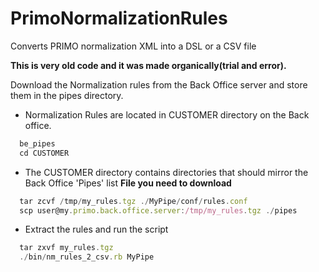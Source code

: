 # PrimoNormalizationRules
Converts PRIMO normalization XML into a DSL or a CSV file

__This is very old code and it was made organically(trial and error).__

Download the Normalization rules from the Back Office server and store them in the pipes directory.

* Normalization Rules are located in CUSTOMER directory on the Back office.
```js
  be_pipes
  cd CUSTOMER
```

* The CUSTOMER directory contains directories that should mirror the Back Office 'Pipes' list
 __File you need to download__
```js
  tar zcvf /tmp/my_rules.tgz ./MyPipe/conf/rules.conf
  scp user@my.primo.back.office.server:/tmp/my_rules.tgz ./pipes
```  

* Extract the rules and run the script
```js
  tar zxvf my_rules.tgz
  ./bin/nm_rules_2_csv.rb MyPipe
```  
